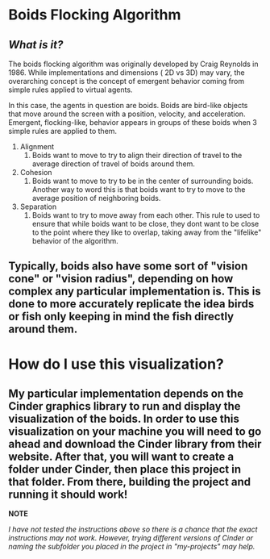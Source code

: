 # Boids Flocking Algorithm

## *What is it?*

The boids flocking algorithm was originally developed by Craig Reynolds in 1986. While implementations and dimensions (
2D vs 3D) may vary, the overarching concept is the concept of emergent behavior coming from simple rules applied to
virtual agents.

In this case, the agents in question are boids. Boids are bird-like objects that move around the screen with a position,
velocity, and acceleration. Emergent, flocking-like, behavior appears in groups of these boids when 3 simple rules are
applied to them.

1. Alignment
    1. Boids want to move to try to align their direction of travel to the average direction of travel of boids around
       them.
2. Cohesion
    1. Boids want to move to try to be in the center of surrounding boids. Another way to word this is that boids want
       to try to move to the average position of neighboring boids.
3. Separation
    1. Boids want to try to move away from each other. This rule to used to ensure that while boids want to be close,
       they dont want to be close to the point where they like to overlap, taking away from the "lifelike" behavior of
       the algorithm.

Typically, boids also have some sort of "vision cone" or "vision radius", depending on how complex any particular
implementation is. This is done to more accurately replicate the idea birds or fish only keeping in mind the fish
directly around them.
---

# How do I use this visualization?

My particular implementation depends on the Cinder graphics library to run and display the visualization of the boids.
In order to use this visualization on your machine you will need to go ahead and download the Cinder library from their
website. After that, you will want to create a folder under Cinder, then place this project in that folder. From there,
building the project and running it should work!
---
__NOTE__

*I have not tested the instructions above so there is a chance that the exact instructions may not work. However, trying
different versions of Cinder or naming the subfolder you placed in the project in "my-projects" may help.*
